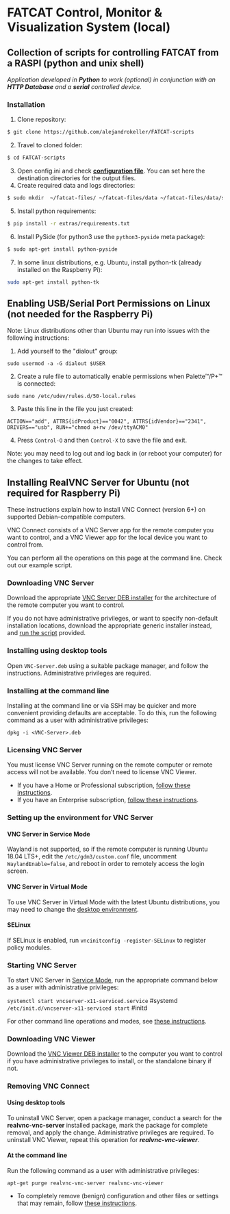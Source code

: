 # FATCAT Control, Monitor & Visualization System (local)
## Collection of scripts for controlling FATCAT from a RASPI (python and unix shell)
*Application developed in **Python** to work (optional) in conjunction with an **HTTP Database** and a **serial** controlled device.*

### **Installation**
1. Clone repository:
```bash
$ git clone https://github.com/alejandrokeller/FATCAT-scripts
```
2. Travel to cloned folder:
```bash
$ cd FATCAT-scripts
```
3. Open config.ini and check **[configuration file](#configuration-file)**. You can set here the destination directories for the output files.
4. Create required data and logs directories:
```bash
$ sudo mkdir  ~/fatcat-files/ ~/fatcat-files/data ~/fatcat-files/data/summaries ~/fatcat-files/data/events ~/fatcat-files/data/events/graph ~/fatcat-files/logs ~/fatcat-files/data/baseline
```
5. Install python requirements:
```bash
$ pip install -r extras/requirements.txt
```
6. Install PySide (for python3 use the `python3-pyside` meta package):
```bash
$ sudo apt-get install python-pyside
```
7. In some linux distributions, e.g. Ubuntu, install python-tk (already installed on the Raspberry Pi):
```bash
sudo apt-get install python-tk
```

## Enabling USB/Serial Port Permissions on Linux (not needed for the Raspberry Pi)

Note: Linux distributions other than Ubuntu may run into issues with the following instructions: 

1. Add yourself to the "dialout" group:
```
sudo usermod -a -G dialout $USER
```
2. Create a rule file to automatically enable permissions when Palette™/P+™ is connected:
```
sudo nano /etc/udev/rules.d/50-local.rules
```
3. Paste this line in the file you just created:
```
ACTION=="add", ATTRS{idProduct}=="0042", ATTRS{idVendor}=="2341", DRIVERS=="usb", RUN+="chmod a+rw /dev/ttyACM0"
```
4. Press `Control-O` and then `Control-X` to save the file and exit.

Note: you may need to log out and log back in (or reboot your computer) for the changes to take effect.

## Installing RealVNC Server for Ubuntu (not required for Raspberry Pi)


These instructions explain how to install VNC Connect (version 6+) on supported Debian-compatible computers.

VNC Connect consists of a VNC Server app for the remote computer you want to control, and a VNC Viewer app for the local device you want to control from.

You can perform all the operations on this page at the command line. Check out our example script.

### Downloading VNC Server

Download the appropriate [VNC Server DEB installer](https://www.realvnc.com/connect/download/vnc/linux/) for the architecture of the remote computer you want to control.

If you do not have administrative privileges, or want to specify non-default installation locations, download the appropriate generic installer instead, and [run the script](https://www.realvnc.com/en/connect/docs/script-install-remove.html#script-install-remove) provided.

### Installing using desktop tools

Open `VNC-Server.deb` using a suitable package manager, and follow the instructions. Administrative privileges are required.

### Installing at the command line

Installing at the command line or via SSH may be quicker and more convenient providing defaults are acceptable. To do this, run the following command as a user with administrative privileges:

```
dpkg -i <VNC-Server>.deb
```

### Licensing VNC Server

You must license VNC Server running on the remote computer or remote access will not be available. You don’t need to license VNC Viewer.

* If you have a Home or Professional subscription, [follow these instructions](https://www.realvnc.com/en/connect/docs/licensing.html#license-home-pro).
* If you have an Enterprise subscription, [follow these instructions](https://www.realvnc.com/en/connect/docs/licensing.html#license-enterprise).

### Setting up the environment for VNC Server

#### VNC Server in Service Mode

Wayland is not supported, so if the remote computer is running Ubuntu 18.04 LTS+, edit the `/etc/gdm3/custom.conf` file, uncomment `WaylandEnable=false`, and reboot in order to remotely access the login screen.

#### VNC Server in Virtual Mode

To use VNC Server in Virtual Mode with the latest Ubuntu distributions, you may need to change the [desktop environment](https://help.realvnc.com/hc/en-us/articles/360003474792?_ga=2.217791824.715315377.1562065979-2142468511.1562065979).

#### SELinux

If SELinux is enabled, run `vncinitconfig -register-SELinux` to register policy modules.

### Starting VNC Server

To start VNC Server in [Service Mode](https://www.realvnc.com/en/connect/docs/server-modes.html#server-modes), run the appropriate command below as a user with administrative privileges:

`systemctl start vncserver-x11-serviced.service` #systemd
`/etc/init.d/vncserver-x11-serviced start` #initd

For other command line operations and modes, see [these instructions](https://www.realvnc.com/en/connect/docs/unix-start-stop.html#unix-start-stop).

### Downloading VNC Viewer

Download the [VNC Viewer DEB installer](https://www.realvnc.com/connect/download/viewer/linux/) to the computer you want to control if you have administrative privileges to install, or the standalone binary if not.

### Removing VNC Connect
#### Using desktop tools

To uninstall VNC Server, open a package manager, conduct a search for the **realvnc-vnc-server** installed package, mark the package for complete removal, and apply the change. Administrative privileges are required. To uninstall VNC Viewer, repeat this operation for ***realvnc-vnc-viewer***.

#### At the command line

Run the following command as a user with administrative privileges:
```
apt-get purge realvnc-vnc-server realvnc-vnc-viewer
```

* To completely remove (benign) configuration and other files or settings that may remain, follow [these instructions](https://www.realvnc.com/en/connect/docs/uninstall.html#uninstall).
